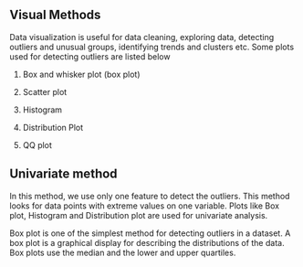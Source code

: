 ## Visual Methods

Data visualization is useful for data cleaning, exploring data, detecting outliers and unusual groups, identifying trends and clusters etc. Some plots used for detecting outliers are listed below

1. Box and whisker plot (box plot)

2. Scatter plot

3. Histogram

4. Distribution Plot

5. QQ plot

## Univariate method

In this method, we use only one feature to detect the outliers. This method looks for data points with extreme values on one variable. Plots like Box plot, Histogram and Distribution plot are used for univariate analysis.

Box plot is one of the simplest method for detecting outliers in a dataset. A box plot is a graphical display for describing the distributions of the data. Box plots use the median and the lower and upper quartiles.
